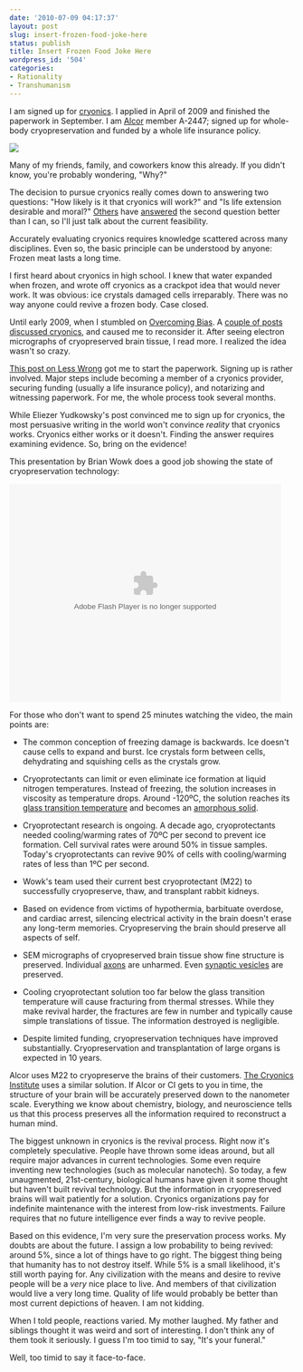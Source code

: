 ```yaml
---
date: '2010-07-09 04:17:37'
layout: post
slug: insert-frozen-food-joke-here
status: publish
title: Insert Frozen Food Joke Here
wordpress_id: '504'
categories:
- Rationality
- Transhumanism
---
```


I am signed up for [cryonics](http://en.wikipedia.org/wiki/Cryonics). I applied in April of 2009 and finished the paperwork in September. I am [Alcor](http://alcor.org/) member A-2447; signed up for whole-body cryopreservation and funded by a whole life insurance policy.

[![](/images/tags1-500x225.jpg)](/images/tags1.jpg)

Many of my friends, family, and coworkers know this already. If you didn't know, you're probably wondering, "Why?"

The decision to pursue cryonics really comes down to answering two questions: "How likely is it that cryonics will work?" and "Is life extension desirable and moral?" [Others](http://www.singinst.org/blog/2007/06/16/transhumanism-as-simplified-humanism/) have [answered](http://www.singinst.org/blog/2007/10/14/the-meaning-that-immortality-gives-to-life/) the second question better than I can, so I'll just talk about the current feasibility. 

Accurately evaluating cryonics requires knowledge scattered across many disciplines. Even so, the basic principle can be understood by anyone: Frozen meat lasts a long time.

I first heard about cryonics in high school. I knew that water expanded when frozen, and wrote off cryonics as a crackpot idea that would never work. It was obvious: ice crystals damaged cells irreparably. There was no way anyone could revive a frozen body. Case closed.

Until early 2009, when I stumbled on [Overcoming Bias](http://www.overcomingbias.com). A [couple of posts](http://www.overcomingbias.com/2008/12/we-agree-get-froze.html) [discussed cryonics](http://www.overcomingbias.com/2009/03/break-cryonics-down.html), and caused me to reconsider it. After seeing electron micrographs of cryopreserved brain tissue, I read more. I realized the idea wasn't so crazy. 

[This post on Less Wrong](http://lesswrong.com/lw/wq/you_only_live_twice/) got me to start the paperwork. Signing up is rather involved. Major steps include becoming a member of a cryonics provider, securing funding (usually a life insurance policy), and notarizing and witnessing paperwork. For me, the whole process took several months. 

While Eliezer Yudkowsky's post convinced me to sign up for cryonics, the most persuasive writing in the world won't convince _reality_ that cryonics works. Cryonics either works or it doesn't. Finding the answer requires examining evidence. So, bring on the evidence! 

This presentation by Brian Wowk does a good job showing the state of cryopreservation technology:

<embed src="http://video.google.com/googleplayer.swf?docid=2157944955525659858&amp;hl=en&amp;fs=true" width="480" height="385" allowscriptaccess="never" allowfullscreen="true" wmode="transparent" type="application/x-shockwave-flash"></embed>

For those who don't want to spend 25 minutes watching the video, the main points are:




* The common conception of freezing damage is backwards. Ice doesn't cause cells to expand and burst. Ice crystals form between cells, dehydrating and squishing cells as the crystals grow.


* Cryoprotectants can limit or even eliminate ice formation at liquid nitrogen temperatures. Instead of freezing, the solution increases in viscosity as temperature drops. Around -120ºC, the solution reaches its [glass transition temperature](http://en.wikipedia.org/wiki/Glass_transition) and becomes an [amorphous solid](http://en.wikipedia.org/wiki/Amorphous_solid).


* Cryoprotectant research is ongoing. A decade ago, cryoprotectants needed cooling/warming rates of 70ºC per second to prevent ice formation. Cell survival rates were around 50% in tissue samples. Today's cryoprotectants can revive 90% of cells with cooling/warming rates of less than 1ºC per second.


* Wowk's team used their current best cryoprotectant (M22) to successfully cryopreserve, thaw, and transplant rabbit kidneys.


* Based on evidence from victims of hypothermia, barbituate overdose, and cardiac arrest, silencing electrical activity in the brain doesn't erase any long-term memories. Cryopreserving the brain should preserve all aspects of self.


* SEM micrographs of cryopreserved brain tissue show fine structure is preserved. Individual [axons](http://en.wikipedia.org/wiki/Axon) are unharmed. Even [synaptic vesicles](http://en.wikipedia.org/wiki/Synaptic_vesicle) are preserved.


* Cooling cryoprotectant solution too far below the glass transition temperature will cause fracturing from thermal stresses. While they make revival harder, the fractures are few in number and typically cause simple translations of tissue. The information destroyed is negligible.


* Despite limited funding, cryopreservation techniques have improved substantially. Cryopreservation and transplantation of large organs is expected in 10 years.



Alcor uses M22 to cryopreserve the brains of their customers. [The Cryonics Institute](http://www.cryonics.org/) uses a similar solution. If Alcor or CI gets to you in time, the structure of your brain will be accurately preserved down to the nanometer scale. Everything we know about chemistry, biology, and neuroscience tells us that this process preserves all the information required to reconstruct a human mind. 

The biggest unknown in cryonics is the revival process. Right now it's completely speculative. People have thrown some ideas around, but all require major advances in current technologies. Some even require inventing new technologies (such as molecular nanotech). So today, a few unaugmented, 21st-century, biological humans have given it some thought but haven't built revival technology. But the information in cryopreserved brains will wait patiently for a solution. Cryonics organizations pay for indefinite maintenance with the interest from low-risk investments. Failure requires that no future intelligence ever finds a way to revive people.  

Based on this evidence, I'm very sure the preservation process works. My doubts are about the future. I assign a low probability to being revived: around 5%, since a lot of things have to go right. The biggest thing being that humanity has to not destroy itself. While 5% is a small likelihood, it's still worth paying for. Any civilization with the means and desire to revive people will be a _very_ nice place to live. And members of that civilization would live a very long time. Quality of life would probably be better than most current depictions of heaven. I am not kidding.

When I told people, reactions varied. My mother laughed. My father and siblings thought it was weird and sort of interesting. I don't think any of them took it seriously. I guess I'm too timid to say, "It's your funeral."

Well, too timid to say it face-to-face.
